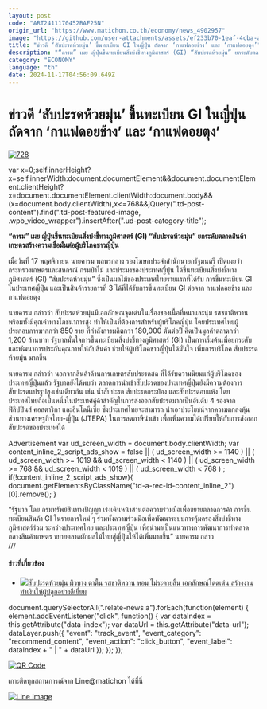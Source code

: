 ```yaml
---
layout: post
code: "ART2411170452BAF25N"
origin_url: "https://www.matichon.co.th/economy/news_4902957"
image: "https://github.com/user-attachments/assets/ef233b70-1eaf-4cba-a1d1-0c4f152ab450"
title: "ข่าวดี ‘สับปะรดห้วยมุ่น’ ขึ้นทะเบียน GI ในญี่ปุ่น ถัดจาก ‘กาแฟดอยช้าง’ และ ‘กาแฟดอยตุง’"
description: "“คารม” เผย ญี่ปุ่นขึ้นทะเบียนสิ่งบ่งชี้ทางภูมิศาสตร์ (GI) “สับปะรดห้วยมุ่น” ยกระดับตลาดสินค้าเกษตรสร้างความเชื่อมั่นต่อผู้บริโภคชาวญี่ปุ่น"
category: "ECONOMY"
language: "th"
date: 2024-11-17T04:56:09.649Z
---
```


# ข่าวดี ‘สับปะรดห้วยมุ่น’ ขึ้นทะเบียน GI ในญี่ปุ่น ถัดจาก ‘กาแฟดอยช้าง’ และ ‘กาแฟดอยตุง’

[![](https://www.matichon.co.th/wp-content/uploads/2024/11/728-222.jpg "728")](https://www.matichon.co.th/wp-content/uploads/2024/11/728-222.jpg)

var x=0;self.innerHeight?x=self.innerWidth:document.documentElement&&document.documentElement.clientHeight?x=document.documentElement.clientWidth:document.body&&(x=document.body.clientWidth),x<=768&&jQuery(".td-post-content").find(".td-post-featured-image, .wpb\_video\_wrapper").insertAfter(".ud-post-category-title");

**“คารม” เผย ญี่ปุ่นขึ้นทะเบียนสิ่งบ่งชี้ทางภูมิศาสตร์ (GI) “สับปะรดห้วยมุ่น” ยกระดับตลาดสินค้าเกษตรสร้างความเชื่อมั่นต่อผู้บริโภคชาวญี่ปุ่น**

เมื่อวันที่ 17 พฤศจิกายน นายคารม พลพรกลาง รองโฆษกประจำสำนักนายกรัฐมนตรี เปิดเผยว่า กระทรวงเกษตรและสหกรณ์ กรมป่าไม้ และประมงของประเทศญี่ปุ่น ได้ขึ้นทะเบียนสิ่งบ่งชี้ทางภูมิศาสตร์ (GI) “สับปะรดห้วยมุ่น” ซึ่งเป็นผลไม้ของประเทศไทยรายแรกที่ได้รับ การขึ้นทะเบียน GI ในประเทศญี่ปุ่น และเป็นสินค้ารายการที่ 3 ได้ที่ได้รับการขึ้นทะเบียน GI ต่อจาก กาแฟดอยช้าง และกาแฟดอยตุง

นายคารม กล่าวว่า สับปะรดห้วยมุ่นมีเอกลักษณจุดเด่นในเรื่องของเนื้อที่หนาและนุ่ม รสชชาติหวาน พร้อมทั้งมีคุณค่าทางโภชนาการสูง ทำให้เป็นที่ต้องการสำหรับผู้บริโภคญี่ปุ่น โดยประเทศไทยผู้ประกอบการมากกว่า 850 ราย ที่กำลังการผลิตกว่า 180,000 ตันต่อปี คิดเป็นมูลค่าตลาดกว่า 1,200 ล้านบาท รัฐบาลมั่นใจการขึ้นทะเบียนสิ่งบ่งชี้ทางภูมิศาสตร์ (GI) เป็นการเริ่มต้นเพื่อยกระดับและพัฒนาการประกันคุณภาพให้กับสินค้า ช่วยให้ผู้บริโภคชาวญี่ปุ่นได้มั่นใจ เพิ่มการบริโภค สับประรดห้วยมุ่น มากขึ้น

นายคารม กล่าวว่า นอกจากสินค้าด้านการเกษตรสับประรดสด ที่ได้รับความนิยมแก่ผู้บริโภคของประเทศญี่ปุ่นแล้ว รัฐบาลยังได้พบว่า ตลาดการนำเข้าสับปะรดของประเทศญี่ปุ่นยังมีความต้องการสับปะรดแปรรูปสูงเช่นเดียวกัน เช่น น้ำสับปะรด สับปะรดกระป๋อง และสับปะรดอบแห้ง โดยประเทศไทยถือเป็นหนึ่งในประเทศคู่ค้าสำคัญในการส่งออกสับปะรดมากเป็นอันดับ 4 รองจากฟิลิปปินส์ คอสตาริกา และอินโดนีเซีย ซึ่งประเทศไทยจะสามารถ นำเอาประโยชน์จากความตกลงหุ้นส่วนทางเศรษฐกิจไทย-ญี่ปุ่น (JTEPA) ในการลดภาษีนำเข้า เพื่อเพิ่มความได้เปรียบให้กับการส่งออกสับปะรดของประเทศได้

Advertisement var ud\_screen\_width = document.body.clientWidth; var content\_inline\_2\_script\_ads\_show = false || ( ud\_screen\_width >= 1140 ) || ( ud\_screen\_width >= 1019 && ud\_screen\_width < 1140 ) || ( ud\_screen\_width >= 768 && ud\_screen\_width < 1019 ) || ( ud\_screen\_width < 768 ) ; if(!content\_inline\_2\_script\_ads\_show){ document.getElementsByClassName("td-a-rec-id-content\_inline\_2")\[0\].remove(); }

“รัฐบาล โดย กรมทรัพย์สินทางปัญญา เร่งเดินหน้าสานต่อความร่วมมือเพื่อขยายตลาดการค้า การขึ้นทะเบียนสินค้า GI ในรายการใหม่ ๆ ร่วมทั้งความร่วมมือเพื่อพัฒนาระบบการคุ้มครองสิ่งบ่งชี้ทางภูมิศาสตร์ร่วม ระหว่างประเทศไทย และประเทศญี่ปุ่น เพื่อนำมาเป็นแนวทางการพัฒนาการทำตลาดกลางสินค้าเกษตร ขยายตลาดผักผลไม้ไทยสู่ญี่ปุ่นให้ได้เพิ่มมากขึ้น” นายคารม กล่าว  
///

#### ข่าวที่เกี่ยวข้อง

*   [![](https://www.matichon.co.th/wp-content/uploads/2017/01/cats.jpg)สับปะรดห้วยมุ่น ผิวบาง ตาตื้น รสชาติหวาน หอม ไม่ระคายลิ้น เอกลักษณ์โดดเด่น สร้างงานทำเงินให้ผู้ปลูกอย่างดีเยี่ยม](https://www.matichon.co.th/sme/news_413191)

document.querySelectorAll(".relate-news a").forEach(function(element) { element.addEventListener("click", function() { var dataIndex = this.getAttribute("data-index"); var dataUrl = this.getAttribute("data-url"); dataLayer.push({ "event": "track\_event", "event\_category": "recommend\_content", "event\_action": "click\_button", "event\_label": dataIndex + " | " + dataUrl }); }); });

[![QR Code](https://www.matichon.co.th/wp-content/uploads/2023/07/wob1371z.jpg)](https://lin.ee/ht0nDxX)

เกาะติดทุกสถานการณ์จาก Line@matichon ได้ที่นี่

[![Line Image](https://www.matichon.co.th/wp-content/uploads/2023/07/th.png)](https://lin.ee/ht0nDxX)